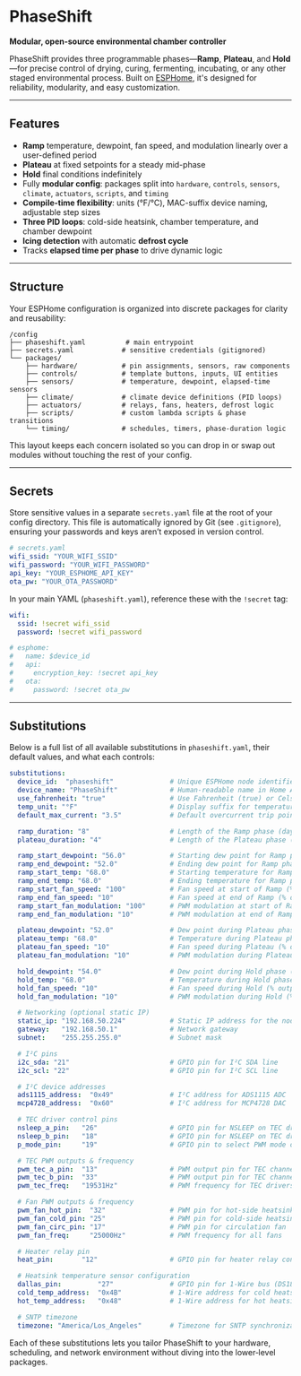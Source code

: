 # PhaseShift

**Modular, open-source environmental chamber controller**

PhaseShift provides three programmable phases—**Ramp**, **Plateau**, and **Hold**—for precise control of drying, curing, fermenting, incubating, or any other staged environmental process. Built on [ESPHome](https://esphome.io), it's designed for reliability, modularity, and easy customization.

---

## Features

- **Ramp** temperature, dewpoint, fan speed, and modulation linearly over a user-defined period
- **Plateau** at fixed setpoints for a steady mid-phase
- **Hold** final conditions indefinitely
- Fully **modular config**: packages split into `hardware`, `controls`, `sensors`, `climate`, `actuators`, `scripts`, and `timing`
- **Compile-time flexibility**: units (°F/°C), MAC-suffix device naming, adjustable step sizes
- **Three PID loops**: cold-side heatsink, chamber temperature, and chamber dewpoint
- **Icing detection** with automatic **defrost cycle**
- Tracks **elapsed time per phase** to drive dynamic logic

---

## Structure

Your ESPHome configuration is organized into discrete packages for clarity and reusability:

```
/config
├── phaseshift.yaml          # main entrypoint
├── secrets.yaml            # sensitive credentials (gitignored)
└── packages/
    ├── hardware/           # pin assignments, sensors, raw components
    ├── controls/           # template buttons, inputs, UI entities
    ├── sensors/            # temperature, dewpoint, elapsed-time sensors
    ├── climate/            # climate device definitions (PID loops)
    ├── actuators/          # relays, fans, heaters, defrost logic
    ├── scripts/            # custom lambda scripts & phase transitions
    └── timing/             # schedules, timers, phase-duration logic
```

This layout keeps each concern isolated so you can drop in or swap out modules without touching the rest of your config.

---

## Secrets

Store sensitive values in a separate `secrets.yaml` file at the root of your config directory. This file is automatically ignored by Git (see `.gitignore`), ensuring your passwords and keys aren’t exposed in version control.

```yaml
# secrets.yaml
wifi_ssid: "YOUR_WIFI_SSID"
wifi_password: "YOUR_WIFI_PASSWORD"
api_key: "YOUR_ESPHOME_API_KEY"
ota_pw: "YOUR_OTA_PASSWORD"
```

In your main YAML (`phaseshift.yaml`), reference these with the `!secret` tag:

```yaml
wifi:
  ssid: !secret wifi_ssid
  password: !secret wifi_password

# esphome:
#   name: $device_id
#   api:
#     encryption_key: !secret api_key
#   ota:
#     password: !secret ota_pw
```

---

## Substitutions

Below is a full list of all available substitutions in `phaseshift.yaml`, their default values, and what each controls:

```yaml
substitutions:
  device_id:  "phaseshift"              # Unique ESPHome node identifier (entity IDs & hostname)
  device_name: "PhaseShift"             # Human-readable name in Home Assistant
  use_fahrenheit: "true"                # Use Fahrenheit (true) or Celsius (false) for temperature values
  temp_unit: "°F"                       # Display suffix for temperature sensors
  default_max_current: "3.5"            # Default overcurrent trip point (amps) for TEC drivers

  ramp_duration: "8"                    # Length of the Ramp phase (days)
  plateau_duration: "4"                 # Length of the Plateau phase (days)

  ramp_start_dewpoint: "56.0"           # Starting dew point for Ramp phase (°F)
  ramp_end_dewpoint: "52.0"             # Ending dew point for Ramp phase (°F)
  ramp_start_temp: "68.0"               # Starting temperature for Ramp phase (°F)
  ramp_end_temp: "68.0"                 # Ending temperature for Ramp phase (°F)
  ramp_start_fan_speed: "100"           # Fan speed at start of Ramp (% output)
  ramp_end_fan_speed: "10"              # Fan speed at end of Ramp (% output)
  ramp_start_fan_modulation: "100"      # PWM modulation at start of Ramp (% duty cycle)
  ramp_end_fan_modulation: "10"         # PWM modulation at end of Ramp (% duty cycle)

  plateau_dewpoint: "52.0"              # Dew point during Plateau phase (°F)
  plateau_temp: "68.0"                  # Temperature during Plateau phase (°F)
  plateau_fan_speed: "10"               # Fan speed during Plateau (% output)
  plateau_fan_modulation: "10"          # PWM modulation during Plateau (% duty cycle)

  hold_dewpoint: "54.0"                 # Dew point during Hold phase (°F)
  hold_temp: "68.0"                     # Temperature during Hold phase (°F)
  hold_fan_speed: "10"                  # Fan speed during Hold (% output)
  hold_fan_modulation: "10"             # PWM modulation during Hold (% duty cycle)

  # Networking (optional static IP)
  static_ip: "192.168.50.224"           # Static IP address for the node (if used)
  gateway:   "192.168.50.1"             # Network gateway
  subnet:    "255.255.255.0"            # Subnet mask

  # I²C pins
  i2c_sda: "21"                         # GPIO pin for I²C SDA line
  i2c_scl: "22"                         # GPIO pin for I²C SCL line

  # I²C device addresses
  ads1115_address:  "0x49"              # I²C address for ADS1115 ADC
  mcp4728_address:  "0x60"              # I²C address for MCP4728 DAC

  # TEC driver control pins
  nsleep_a_pin:   "26"                  # GPIO pin for NSLEEP on TEC driver A
  nsleep_b_pin:   "18"                  # GPIO pin for NSLEEP on TEC driver B
  p_mode_pin:     "19"                  # GPIO pin to select PWM mode on drivers

  # TEC PWM outputs & frequency
  pwm_tec_a_pin:  "13"                  # PWM output pin for TEC channel A
  pwm_tec_b_pin:  "33"                  # PWM output pin for TEC channel B
  pwm_tec_freq:   "19531Hz"             # PWM frequency for TEC drivers

  # Fan PWM outputs & frequency
  pwm_fan_hot_pin:  "32"                # PWM pin for hot-side heatsink fan
  pwm_fan_cold_pin: "25"                # PWM pin for cold-side heatsink fan
  pwm_fan_circ_pin: "17"                # PWM pin for circulation fan
  pwm_fan_freq:     "25000Hz"           # PWM frequency for all fans

  # Heater relay pin
  heat_pin:       "12"                  # GPIO pin for heater relay control

  # Heatsink temperature sensor configuration
  dallas_pin:         "27"              # GPIO pin for 1-Wire bus (DS18B20 sensors)
  cold_temp_address:  "0x4B"            # 1-Wire address for cold heatsink sensor
  hot_temp_address:   "0x48"            # 1-Wire address for hot heatsink sensor

  # SNTP timezone
  timezone: "America/Los_Angeles"       # Timezone for SNTP synchronization
```

Each of these substitutions lets you tailor PhaseShift to your hardware, scheduling, and network environment without diving into the lower‑level packages.


